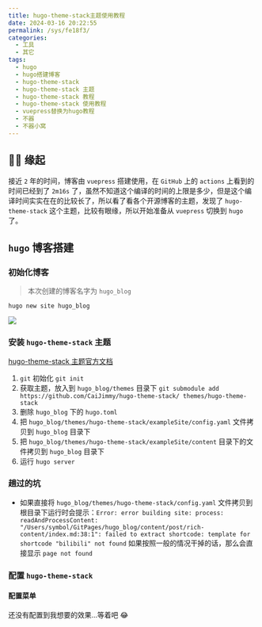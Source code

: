 ```yaml
---
title: hugo-theme-stack主题使用教程
date: 2024-03-16 20:22:55
permalink: /sys/fe18f3/
categories:
  - 工具
  - 其它
tags:
  - hugo
  - hugo搭建博客
  - hugo-theme-stack
  - hugo-theme-stack 主题
  - hugo-theme-stack 教程
  - hugo-theme-stack 使用教程
  - vuepress替换为hugo教程
  - 不器
  - 不器小窝
---
```


## 😮‍💨 缘起

接近 `2` 年的时间，博客由 `vuepress` 搭建使用，在 `GitHub` 上的 `actions` 上看到的时间已经到了 `2m16s` 了，虽然不知道这个编译的时间的上限是多少，但是这个编译时间实实在在的比较长了，所以看了看各个开源博客的主题，发现了 `hugo-theme-stack` 这个主题，比较有眼缘，所以开始准备从 `vuepress` 切换到 `hugo` 了。

<!-- more -->

<InArticleAdsense
    data-ad-client="ca-pub-1725717718088510"
    data-ad-slot="7426219401">
</InArticleAdsense>

## `hugo` 博客搭建

### 初始化博客

> 本次创建的博客名字为 `hugo_blog`

```shell
hugo new site hugo_blog
```

![](https://cdn.jsdelivr.net/gh/xingcxb/blog_img@blog1/%E5%B7%A5%E5%85%B7/%E5%85%B6%E5%AE%83/hugo1.png)

### 安装 `hugo-theme-stack` 主题

[hugo-theme-stack 主题官方文档](https://stack.jimmycai.com/guide/modify-theme)

1. `git` 初始化 `git init`
2. 获取主题，放入到 `hugo_blog/themes` 目录下 `git submodule add https://github.com/CaiJimmy/hugo-theme-stack/ themes/hugo-theme-stack`
3. 删除 `hugo_blog` 下的 `hugo.toml`
4. 把 `hugo_blog/themes/hugo-theme-stack/exampleSite/config.yaml` 文件拷贝到 `hugo_blog` 目录下
5. 把 `hugo_blog/themes/hugo-theme-stack/exampleSite/content` 目录下的文件拷贝到 `hugo_blog` 目录下
6. 运行 `hugo server`

### 趟过的坑

- 如果直接将 `hugo_blog/themes/hugo-theme-stack/config.yaml` 文件拷贝到根目录下运行时会提示：`Error: error building site: process: readAndProcessContent: "/Users/symbol/GitPages/hugo_blog/content/post/rich-content/index.md:38:1": failed to extract shortcode: template for shortcode "bilibili" not found` 如果按照一般的情况干掉的话，那么会直接显示 `page not found`

### 配置 `hugo-theme-stack`

#### 配置菜单

还没有配置到我想要的效果...等着吧 😂
